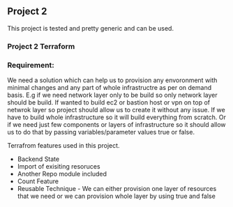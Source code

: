 ## Project 2
This project is tested and pretty generic and can be used. 

### Project 2 Terraform

### Requirement: 
We need a solution which can help us to provision any envoronment with minimal changes and any part of whole infrastructre as per on demand basis. E.g if we need network layer only to be build so only network layer should be build. If wanted to build ec2 or bastion host or vpn on top of netwrok layer so project should allow us to create it without any issue. If we have to build whole infrastructure so it will build everything from scratch. Or if we need just few components or layers of infrastructure so it should allow us to do that by passing variables/parameter values true or false.

Terrafrom features used in this project.
- Backend State
- Import of exisiting resoruces
- Another Repo module included
- Count Feature
- Reusable Technique - We can either provision one layer of resources that we need or we can provision whole layer by using true and false